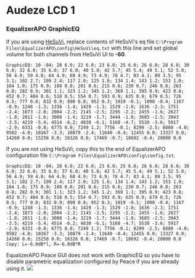 # Audeze LCD 1
### EqualizerAPO GraphicEQ
If you are using [HeSuVi](https://sourceforge.net/projects/hesuvi/), replace contents of HeSuVi's eq file `C:\Program Files\EqualizerAPO\config\HeSuVi\eq.txt` with this line and set global volume for both channels from HeSuVi UI to **-60**.
```
GraphicEQ: 10 -84; 20 6.0; 22 6.0; 23 6.0; 25 6.0; 26 6.0; 28 6.0; 30 6.0; 32 6.0; 35 6.0; 37 6.0; 40 5.8; 42 5.7; 45 5.4; 49 5.1; 52 5.0; 56 4.9; 59 4.8; 64 4.9; 68 4.9; 73 4.9; 78 4.7; 83 4.1; 89 3.5; 95 3.1; 102 2.7; 109 2.4; 117 2.0; 125 1.6; 134 1.4; 143 1.2; 153 1.0; 164 1.0; 175 0.9; 188 0.8; 201 0.6; 215 0.6; 230 0.7; 246 0.8; 263 0.8; 282 0.9; 301 1.1; 323 1.2; 345 1.2; 369 1.1; 395 0.9; 423 0.8; 452 0.7; 484 0.6; 518 0.5; 554 0.7; 593 0.9; 635 0.9; 679 0.5; 726 0.5; 777 0.8; 832 0.9; 890 0.8; 952 0.3; 1019 -0.1; 1090 -0.4; 1167 -0.9; 1248 -1.3; 1336 -1.4; 1429 -1.3; 1529 -1.8; 1636 -2.3; 1751 -2.4; 1873 -2.0; 2004 -2.2; 2145 -2.5; 2295 -2.2; 2455 -1.6; 2627 -1.8; 2811 -1.6; 3008 -1.4; 3219 -1.7; 3444 -1.8; 3685 -2.5; 3943 -3.5; 4219 -5.4; 4514 -6.2; 4830 -6.1; 5168 -4.7; 5530 -3.6; 5917 -2.9; 6331 -0.8; 6775 0.8; 7249 1.2; 7756 -0.1; 8299 -2.5; 8880 -4.0; 9502 -4.0; 10167 -3.3; 10879 -2.4; 11640 -0.4; 12455 0.0; 13327 0.0; 14260 0.0; 15258 0.0; 16326 0.0; 17469 -0.7; 18692 -0.4; 20000 0.0
```
If you are not using HeSuVi, copy this to the end of EqualizerAPO configuration file `C:\Program Files\EqualizerAPO\config\config.txt`.
```
GraphicEQ: 10 -84; 20 6.0; 22 6.0; 23 6.0; 25 6.0; 26 6.0; 28 6.0; 30 6.0; 32 6.0; 35 6.0; 37 6.0; 40 5.8; 42 5.7; 45 5.4; 49 5.1; 52 5.0; 56 4.9; 59 4.8; 64 4.9; 68 4.9; 73 4.9; 78 4.7; 83 4.1; 89 3.5; 95 3.1; 102 2.7; 109 2.4; 117 2.0; 125 1.6; 134 1.4; 143 1.2; 153 1.0; 164 1.0; 175 0.9; 188 0.8; 201 0.6; 215 0.6; 230 0.7; 246 0.8; 263 0.8; 282 0.9; 301 1.1; 323 1.2; 345 1.2; 369 1.1; 395 0.9; 423 0.8; 452 0.7; 484 0.6; 518 0.5; 554 0.7; 593 0.9; 635 0.9; 679 0.5; 726 0.5; 777 0.8; 832 0.9; 890 0.8; 952 0.3; 1019 -0.1; 1090 -0.4; 1167 -0.9; 1248 -1.3; 1336 -1.4; 1429 -1.3; 1529 -1.8; 1636 -2.3; 1751 -2.4; 1873 -2.0; 2004 -2.2; 2145 -2.5; 2295 -2.2; 2455 -1.6; 2627 -1.8; 2811 -1.6; 3008 -1.4; 3219 -1.7; 3444 -1.8; 3685 -2.5; 3943 -3.5; 4219 -5.4; 4514 -6.2; 4830 -6.1; 5168 -4.7; 5530 -3.6; 5917 -2.9; 6331 -0.8; 6775 0.8; 7249 1.2; 7756 -0.1; 8299 -2.5; 8880 -4.0; 9502 -4.0; 10167 -3.3; 10879 -2.4; 11640 -0.4; 12455 0.0; 13327 0.0; 14260 0.0; 15258 0.0; 16326 0.0; 17469 -0.7; 18692 -0.4; 20000 0.0
Copy: L=-6.0dB*l, R=-6.0dB*R
```
EqualizerAPO Peace GUI does not work with GraphicEQ so you have to disable parametric equalization configured by Peace if you are already using it.
![](https://raw.githubusercontent.com/jaakkopasanen/AutoEq/master/results/SBAF-Serious/innerfidelity/onear/Audeze%20LCD%201/Audeze%20LCD%201.png)
